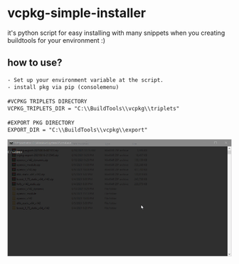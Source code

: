 # vcpkg-simple-installer
it's python script for easy installing with many snippets when you creating buildtools for your environment :)

## how to use? 

```
- Set up your environment variable at the script.
- install pkg via pip (consolemenu)

#VCPKG TRIPLETS DIRECTORY
VCPKG_TRIPLETS_DIR = "C:\\BuildTools\\vcpkg\\triplets"

#EXPORT PKG DIRECTORY
EXPORT_DIR = "C:\\BuildTools\\vcpkg\\export"

```

![alt text](https://raw.githubusercontent.com/SaulBerrenson/vcpkg-simple-installer/main/zc93A1zdYO.gif)
